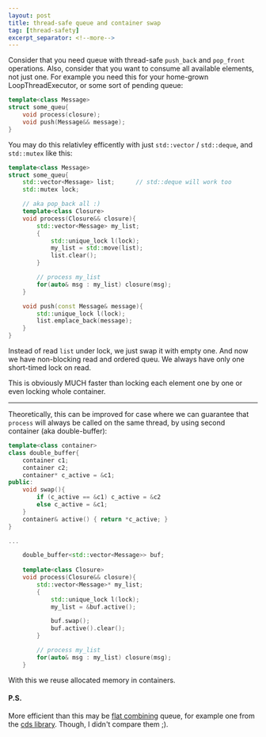 ```yaml
---
layout: post
title: thread-safe queue and container swap
tag: [thread-safety]
excerpt_separator: <!--more-->
---
```


Consider that you need queue with thread-safe `push_back` and `pop_front` operations. Also, consider that you want to consume all available elements, not just one. For example you need this for your home-grown LoopThreadExecutor, or some sort of pending queue:

```c++
template<class Message>
struct some_queu{
    void process(closure);
    void push(Message&& message);
}
```

<!--more-->

You may do this relativley efficently with just `std::vector` / `std::deque`, and `std::mutex` like this:

```c++
template<class Message>
struct some_queu{
    std::vector<Message> list;      // std::deque will work too
    std::mutex lock;

    // aka pop_back all :)
    template<class Closure>
    void process(Closure&& closure){
        std::vector<Message> my_list;
        {
            std::unique_lock l(lock);
            my_list = std::move(list);
            list.clear();
        }

        // process my_list
        for(auto& msg : my_list) closure(msg);
    }

    void push(const Message& message){
        std::unique_lock l(lock);
        list.emplace_back(message);
    }
}
```

Instead of read `list` under lock, we just swap it with empty one.
And now we have non-blocking read and ordered queu. We always have only one short-timed lock on read.

This is obviously MUCH faster than locking each element one by one or even locking whole container.

---

Theoretically, this can be improved for case where we can guarantee that `process` will always be called on the same thread, by using second container (aka double-buffer):

```c++
template<class container>
class double_buffer{
    container c1;
    container c2;
    container* c_active = &c1;
public:
    void swap(){ 
        if (c_active == &c1) c_active = &c2 
        else c_active = &c1; 
    }
    container& active() { return *c_active; }
}

...

    double_buffer<std::vector<Message>> buf;
    
    template<class Closure>
    void process(Closure&& closure){
        std::vector<Message>* my_list;
        {
            std::unique_lock l(lock);
            my_list = &buf.active();

            buf.swap();
            buf.active().clear();
        }

        // process my_list
        for(auto& msg : my_list) closure(msg);
    }
```

With this we reuse allocated memory in containers.

#### P.S.

More efficient than this may be [flat combining](http://mcg.cs.tau.ac.il/papers/spaa2010-fc.pdf) queue, for example one from the [cds library](https://github.com/khizmax/libcds). Though, I didn't compare them ;).
